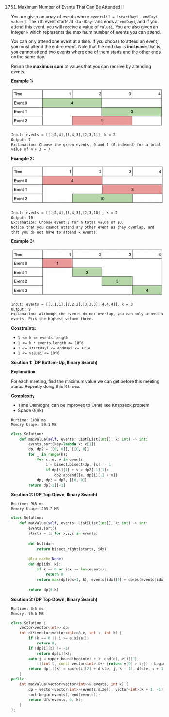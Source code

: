 1751. Maximum Number of Events That Can Be Attended II

You are given an array of events where `events[i] = [startDayi, endDayi, valuei]`. The `i`th event starts at `startDayi` and ends at `endDayi`, and if you attend this event, you will receive a value of `valuei`. You are also given an integer `k` which represents the maximum number of events you can attend.

You can only attend one event at a time. If you choose to attend an event, you must attend the entire event. Note that the end day is **inclusive**: that is, you cannot attend two events where one of them starts and the other ends on the same day.

Return the **maximum sum** of values that you can receive by attending events.

 

**Example 1:**

![1751_screenshot-2021-01-11-at-60048-pm.png](img/1751_screenshot-2021-01-11-at-60048-pm.png)
```
Input: events = [[1,2,4],[3,4,3],[2,3,1]], k = 2
Output: 7
Explanation: Choose the green events, 0 and 1 (0-indexed) for a total value of 4 + 3 = 7.
```

**Example 2:**

![1751_screenshot-2021-01-11-at-60150-pm.png](img/1751_screenshot-2021-01-11-at-60150-pm.png)
```
Input: events = [[1,2,4],[3,4,3],[2,3,10]], k = 2
Output: 10
Explanation: Choose event 2 for a total value of 10.
Notice that you cannot attend any other event as they overlap, and that you do not have to attend k events.
```

**Example 3:**

![1751_screenshot-2021-01-11-at-60703-pm.png](img/1751_screenshot-2021-01-11-at-60703-pm.png)
```
Input: events = [[1,1,1],[2,2,2],[3,3,3],[4,4,4]], k = 3
Output: 9
Explanation: Although the events do not overlap, you can only attend 3 events. Pick the highest valued three.
```

**Constraints:**

* `1 <= k <= events.length`
* `1 <= k * events.length <= 10^6`
* `1 <= startDayi <= endDayi <= 10^9`
* `1 <= valuei <= 10^6`

**Solution 1: (DP Bottom-Up, Binary Search)**

**Explanation**

For each meeting,
find the maximum value we can get before this meeting starts.
Repeatly doing this K times.


**Complexity**

* Time O(knlogn), can be improved to O(nk) like Knapsack problem
* Space O(nk)

```
Runtime: 1008 ms
Memory Usage: 59.1 MB
```
```python
class Solution:
    def maxValue(self, events: List[List[int]], k: int) -> int:
        events.sort(key=lambda x: x[1])
        dp, dp2 = [[0, 0]], [[0, 0]]
        for _ in range(k):
            for s, e, v in events:
                i = bisect.bisect(dp, [s]) - 1
                if dp[i][1] + v > dp2[-1][1]:
                    dp2.append([e, dp[i][1] + v])
            dp, dp2 = dp2, [[0, 0]]
        return dp[-1][-1]
```

**Solution 2: (DP Top-Down, Binary Search)**
```
Runtime: 988 ms
Memory Usage: 203.7 MB
```
```python
class Solution:
    def maxValue(self, events: List[List[int]], k: int) -> int:
        events.sort()
        starts = [x for x,y,z in events]
        
        def bs(idx):
            return bisect_right(starts, idx)
        
        @lru_cache(None)
        def dp(idx, k):
            if k == 0 or idx >= len(events):
                return 0
            return max(dp(idx+1, k), events[idx][2] + dp(bs(events[idx][1]), k-1))
    
        return dp(0,k)  
```

**Solution 3: (DP Top-Down, Binary Search)**
```
Runtime: 345 ms
Memory: 75.6 MB
```
```c++
class Solution {
    vector<vector<int>> dp;
    int dfs(vector<vector<int>>& e, int i, int k) {
        if (k == 0 || i >= e.size())
            return 0;
        if (dp[i][k] != -1) 
            return dp[i][k];
        auto j = upper_bound(begin(e) + i, end(e), e[i][1], 
            [](int t, const vector<int> &v) {return v[0] > t;}) - begin(e);
        return dp[i][k] = max(e[i][2] + dfs(e, j, k - 1), dfs(e, i + 1, k));
    }
public:
    int maxValue(vector<vector<int>>& events, int k) {
        dp = vector<vector<int>>(events.size(), vector<int>(k + 1, -1));
        sort(begin(events), end(events));
        return dfs(events, 0, k);
    }
};
```
